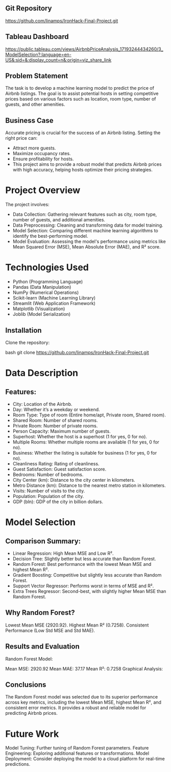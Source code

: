 

## Git Repository
https://github.com/linamps/IronHack-Final-Project.git

## Tableau Dashboard
https://public.tableau.com/views/AirbnbPriceAnalysis_17193244434260/3_ModelSelection?:language=en-US&:sid=&:display_count=n&:origin=viz_share_link


## Problem Statement
The task is to develop a machine learning model to predict the price of Airbnb listings. The goal is to assist potential hosts in setting competitive prices based on various factors such as location, room type, number of guests, and other amenities.

## Business Case
Accurate pricing is crucial for the success of an Airbnb listing. Setting the right price can:

- Attract more guests.
- Maximize occupancy rates.
- Ensure profitability for hosts.
- This project aims to provide a robust model that predicts Airbnb prices with high accuracy, helping hosts optimize their pricing strategies.

# Project Overview
The project involves:

- Data Collection: Gathering relevant features such as city, room type, number of guests, and additional amenities.
- Data Preprocessing: Cleaning and transforming data for model training.
- Model Selection: Comparing different machine learning algorithms to identify the best-performing model.
- Model Evaluation: Assessing the model's performance using metrics like Mean Squared Error (MSE), Mean Absolute Error (MAE), and R² score.

# Technologies Used
- Python (Programming Language)
- Pandas (Data Manipulation)
- NumPy (Numerical Operations)
- Scikit-learn (Machine Learning Library)
- Streamlit (Web Application Framework)
- Matplotlib (Visualization)
- Joblib (Model Serialization)

## Installation
Clone the repository:

bash
git clone https://github.com/linamps/IronHack-Final-Project.git


# Data Description
## Features:

- City: Location of the Airbnb.
- Day: Whether it’s a weekday or weekend.
- Room Type: Type of room (Entire home/apt, Private room, Shared room).
- Shared Room: Number of shared rooms.
- Private Room: Number of private rooms.
- Person Capacity: Maximum number of guests.
- Superhost: Whether the host is a superhost (1 for yes, 0 for no).
- Multiple Rooms: Whether multiple rooms are available (1 for yes, 0 for no).
- Business: Whether the listing is suitable for business (1 for yes, 0 for no).
- Cleanliness Rating: Rating of cleanliness.
- Guest Satisfaction: Guest satisfaction score.
- Bedrooms: Number of bedrooms.
- City Center (km): Distance to the city center in kilometers.
- Metro Distance (km): Distance to the nearest metro station in kilometers.
- Visits: Number of visits to the city.
- Population: Population of the city.
- GDP (bln): GDP of the city in billion dollars.

# Model Selection
## Comparison Summary:

- Linear Regression: High Mean MSE and Low R².
- Decision Tree: Slightly better but less accurate than Random Forest.
- Random Forest: Best performance with the lowest Mean MSE and highest Mean R².
- Gradient Boosting: Competitive but slightly less accurate than Random Forest.
- Support Vector Regressor: Performs worst in terms of MSE and R².
- Extra Trees Regressor: Second-best, with slightly higher Mean MSE than Random Forest.

## Why Random Forest?
Lowest Mean MSE (2920.92).
Highest Mean R² (0.7258).
Consistent Performance (Low Std MSE and Std MAE).

## Results and Evaluation
Random Forest Model:

Mean MSE: 2920.92
Mean MAE: 37.17
Mean R²: 0.7258
Graphical Analysis:


## Conclusions
The Random Forest model was selected due to its superior performance across key metrics, including the lowest Mean MSE, highest Mean R², and consistent error metrics. It provides a robust and reliable model for predicting Airbnb prices.

# Future Work
Model Tuning: Further tuning of Random Forest parameters.
Feature Engineering: Exploring additional features or transformations.
Model Deployment: Consider deploying the model to a cloud platform for real-time predictions.